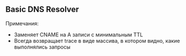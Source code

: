 ## Basic DNS Resolver ##

Примечания:
- Заменяет CNAME на A записи с минимальным TTL
- Всегда возвращает trace в виде массива, в котором видно, какие выполнялись запросы
